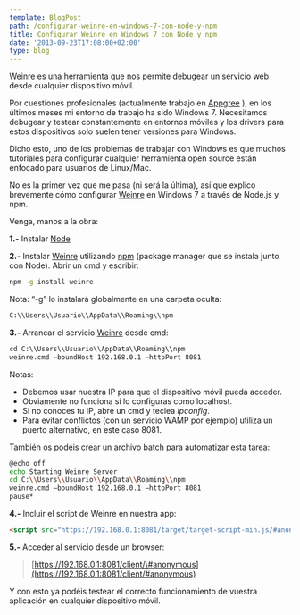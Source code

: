 ```yaml
---
template: BlogPost
path: /configurar-weinre-en-windows-7-con-node-y-npm
title: Configurar Weinre en Windows 7 con Node y npm
date: '2013-09-23T17:08:00+02:00'
type: blog
---
```


[Weinre](https://people.apache.org/~pmuellr/weinre/) es una herramienta que nos permite debugear un servicio web desde cualquier dispositivo móvil.

Por cuestiones profesionales (actualmente trabajo en [Appgree](https://www.appgree.com) ), en los últimos meses mi entorno de trabajo
ha sido Windows 7. Necesitamos debugear y testear constantemente en
entornos móviles y los drivers para estos dispositivos solo suelen tener
versiones para Windows.

Dicho esto, uno de los problemas de trabajar con Windows es que muchos
tutoriales para configurar cualquier herramienta open source están
enfocado para usuarios de Linux/Mac. 

No es la primer vez que me pasa (ni será la última), así que explico
brevemente cómo configurar
[Weinre](https://people.apache.org/~pmuellr/weinre/) en Windows 7 a
través de Node.js y npm. 


Venga, manos a la obra:

**1.-** Instalar [Node](https://nodejs.org/)

**2.-**
Instalar [Weinre](https://people.apache.org/~pmuellr/weinre/) utilizando [npm](https://npmjs.org/) (package
manager que se instala junto con Node). Abrir un cmd y escribir:

```bash
npm -g install weinre
```

Nota: “-g” lo instalará globalmente en una carpeta
oculta: 

```bash
C:\\Users\\Usuario\\AppData\\Roaming\\npm
```

**3.-** Arrancar el
servicio [Weinre](https://people.apache.org/~pmuellr/weinre/) desde cmd:

```bash
cd C:\\Users\\Usuario\\AppData\\Roaming\\npm
weinre.cmd —boundHost 192.168.0.1 —httpPort 8081
```

Notas: 

* Debemos usar nuestra IP para que el dispositivo móvil pueda acceder.
* Obviamente no funciona si lo configuras como localhost.
* Si no conoces tu IP, abre un cmd y teclea _ipconfig_.
* Para evitar conflictos (con un servicio WAMP por ejemplo) utiliza un puerto alternativo, en este caso 8081.

También os podéis crear un archivo batch para automatizar esta tarea:

```bash
@echo off
echo Starting Weinre Server
cd C:\\Users\\Usuario\\AppData\\Roaming\\npm
weinre.cmd —boundHost 192.168.0.1 —httpPort 8081
pause*
```

**4.-** Incluir el script de Weinre en nuestra app:

```html
<script src="https://192.168.0.1:8081/target/target-script-min.js/#anonymous"></script>
```

**5.-** Acceder al servicio desde un browser:

> [https://192.168.0.1:8081/client/\#anonymous](https://192.168.0.1:8081/client/#anonymous)

Y con esto ya podéis testear el correcto funcionamiento de vuestra
aplicación en cualquier dispositivo móvil.
